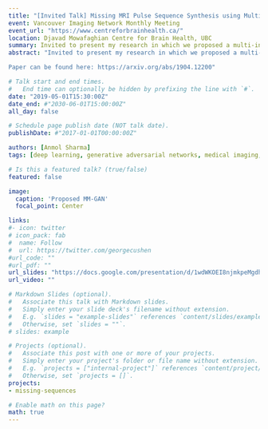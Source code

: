 ```yaml
---
title: "[Invited Talk] Missing MRI Pulse Sequence Synthesis using Multi-Modal Generative Adversarial Network"
event: Vancouver Imaging Network Monthly Meeting
event_url: "https://www.centreforbrainhealth.ca/"
location: Djavad Mowafaghian Centre for Brain Health, UBC
summary: Invited to present my research in which we proposed a multi-input, multi-output generative adversarial network (GAN) called MM-GAN.
abstract: "Invited to present my research in which we proposed a multi-input, multi-output generative adversarial network (GAN) called MM-GAN for the synthesis of missing MR pulse sequences. The proposed network is designed as a multi-input, multi-output network which combines information from all the available pulse sequences, implicitly infers which sequences are missing, and synthesizes the missing ones in a single forward pass. We demonstrate and validate our method on two brain MRI datasets each with four sequences, and show the applicability of the proposed method in simultaneously synthesizing all missing sequences in any possible scenario where either one, two, or three of the four sequences may be missing. We compare our approach with competing unimodal and multi-modal methods, and show that we outperform both quantitatively and qualitatively.

Paper can be found here: https://arxiv.org/abs/1904.12200"

# Talk start and end times.
#   End time can optionally be hidden by prefixing the line with `#`.
date: "2019-05-01T15:30:00Z"
date_end: #"2030-06-01T15:00:00Z"
all_day: false

# Schedule page publish date (NOT talk date).
publishDate: #"2017-01-01T00:00:00Z"

authors: [Anmol Sharma]
tags: [deep learning, generative adversarial networks, medical imaging, mri]

# Is this a featured talk? (true/false)
featured: false

image:
  caption: 'Proposed MM-GAN'
  focal_point: Center

links:
#- icon: twitter
# icon_pack: fab
#  name: Follow
#  url: https://twitter.com/georgecushen
#url_code: ""
#url_pdf: ""
url_slides: "https://docs.google.com/presentation/d/1wdWKOEI8njmkpeMgdhgkTD4hr8StOH1yP3DHgTk-SaI/edit?usp=sharing"
url_video: ""

# Markdown Slides (optional).
#   Associate this talk with Markdown slides.
#   Simply enter your slide deck's filename without extension.
#   E.g. `slides = "example-slides"` references `content/slides/example-slides.md`.
#   Otherwise, set `slides = ""`.
# slides: example

# Projects (optional).
#   Associate this post with one or more of your projects.
#   Simply enter your project's folder or file name without extension.
#   E.g. `projects = ["internal-project"]` references `content/project/deep-learning/index.md`.
#   Otherwise, set `projects = []`.
projects:
- missing-sequences

# Enable math on this page?
math: true
---
```


<!-- {{% alert note %}}
Click on the **Slides** button above to view the built-in slides feature.
{{% /alert %}}

Slides can be added in a few ways:

- **Create** slides using Academic's [*Slides*](https://sourcethemes.com/academic/docs/managing-content/#create-slides) feature and link using `slides` parameter in the front matter of the talk file
- **Upload** an existing slide deck to `static/` and link using `url_slides` parameter in the front matter of the talk file
- **Embed** your slides (e.g. Google Slides) or presentation video on this page using [shortcodes](https://sourcethemes.com/academic/docs/writing-markdown-latex/).

Further talk details can easily be added to this page using *Markdown* and $\rm \LaTeX$ math code. -->
